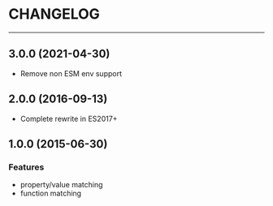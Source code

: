 # CHANGELOG

---

## 3.0.0 (2021-04-30)

- Remove non ESM env support

## 2.0.0 (2016-09-13)

- Complete rewrite in ES2017+

## 1.0.0 (2015-06-30)

### Features

- property/value matching
- function matching
